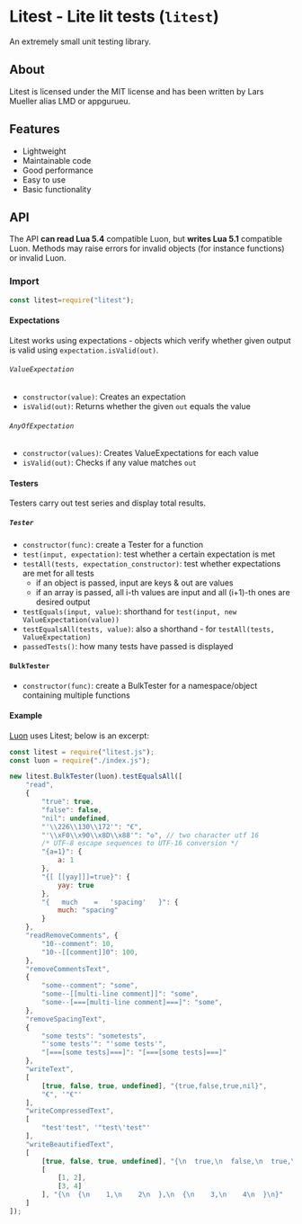 # Litest - Lite lit tests (`litest`)

An extremely small unit testing library.

## About

Litest is licensed under the MIT license and has been written by Lars Mueller alias LMD or appgurueu.

## Features

* Lightweight
* Maintainable code
* Good performance
* Easy to use
* Basic functionality

## API

The API **can read Lua 5.4** compatible Luon, but **writes Lua 5.1** compatible Luon.
Methods may raise errors for invalid objects (for instance functions) or invalid Luon.

### Import

```javascript
const litest=require("litest");
```

#### Expectations

Litest works using expectations - objects which verify whether given output is valid using `expectation.isValid(out)`.

###### `ValueExpectation`

* `constructor(value)`: Creates an expectation
* `isValid(out)`: Returns whether the given `out` equals the value
  
###### `AnyOfExpectation`

* `constructor(values)`: Creates ValueExpectations for each value
* `isValid(out)`: Checks if any value matches `out`

#### Testers

Testers carry out test series and display total results.

##### `Tester`

* `constructor(func)`: create a Tester for a function
* `test(input, expectation)`: test whether a certain expectation is met
* `testAll(tests, expectation_constructor)`: test whether expectations are met for all tests
  * if an object is passed, input are keys & out are values
  * if an array is passed, all i-th values are input and all (i+1)-th ones are desired output 
* `testEquals(input, value)`: shorthand for `test(input, new ValueExpectation(value))`
* `testEqualsAll(tests, value)`: also a shorthand - for `testAll(tests, ValueExpectation)`
* `passedTests()`: how many tests have passed is displayed

#### `BulkTester`

* `constructor(func)`: create a BulkTester for a namespace/object containing multiple functions

#### Example

[Luon](https://github.com/appgurueu/luon) uses Litest; below is an excerpt:

```javascript
const litest = require("litest.js");
const luon = require("./index.js");

new litest.BulkTester(luon).testEqualsAll([
    "read",
    {
        "true": true,
        "false": false,
        "nil": undefined,
        "'\\226\\130\\172'": "€",
        "'\\xF0\\x90\\x8D\\x88'": "𐍈", // two character utf 16
        /* UTF-8 escape sequences to UTF-16 conversion */
        "{a=1}": {
            a: 1
        },
        "{[ [[yay]]]=true}": {
            yay: true
        },
        "{   much    =   'spacing'   }": {
            much: "spacing"
        }
    },
    "readRemoveComments", {
        "10--comment": 10,
        "10--[[comment]]0": 100,
    },
    "removeCommentsText",
    {
        "some--comment": "some",
        "some--[[multi-line comment]]": "some",
        "some--[===[multi-line comment]===]": "some",
    },
    "removeSpacingText",
    {
        "some tests": "sometests",
        "'some tests'": "'some tests'",
        "[===[some tests]===]": "[===[some tests]===]"
    },
    "writeText",
    [
        [true, false, true, undefined], "{true,false,true,nil}",
        "€", '"€"'
    ],
    "writeCompressedText",
    [
        "test'test", '"test\'test"'
    ],
    "writeBeautifiedText",
    [
        [true, false, true, undefined], "{\n  true,\n  false,\n  true,\n  nil\n}",
        [
            [1, 2],
            [3, 4]
        ], "{\n  {\n    1,\n    2\n  },\n  {\n    3,\n    4\n  }\n}"
    ]
]);
```
